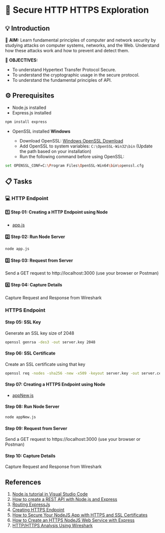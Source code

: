 # 🚀 Secure HTTP HTTPS Exploration

## :bulb: Introduction

🎯 **AIM:** Learn fundamental principles of computer and network security by studying attacks on computer systems, networks, and the Web. Understand how these attacks work and how to prevent and detect them.

🎯 **OBJECTIVES:**

- To understand Hypertext Transfer Protocol Secure.
- To understand the cryptographic usage in the secure protocol.
- To understand the fundamental principles of API.

## :gear: Prerequisites

- Node.js installed
- Express.js installed

```bash
npm install express
```

- OpenSSL installed
  **Windows**

  - Download OpenSSL: [Windows OpenSSL Download](https://slproweb.com/products/Win32OpenSSL.html)
  - Add OpenSSL to system variables: `C:\OpenSSL-Win32\bin` (Update the path based on your installation)
  - Run the following command before using OpenSSL:

```bash
set OPENSSL_CONF=C:\Program Files\OpenSSL-Win64\bin\openssl.cfg
```

## :clipboard: Tasks

### :computer: HTTP Endpoint

#### :one: Step 01: Creating a HTTP Endpoint using Node

- [app.js](app.js)

#### :two: Step 02: Run Node Server

```bash
node app.js
```

#### :three: Step 03: Request from Server

Send a GET request to http://localhost:3000 (use your browser or Postman)

#### :four: Step 04: Capture Details

Capture Request and Response from Wireshark

### HTTPS Endpoint

#### Step 05: SSL Key

Generate an SSL key size of 2048

```bash
openssl genrsa -des3 -out server.key 2048
```

#### Step 06: SSL Certificate

Create an SSL certificate using that key

```bash
openssl req -nodes -sha256 -new -x509 -keyout server.key -out server.cert
```

#### Step 07: Creating a HTTPS Endpoint using Node

- [appNew.js](appNew.js)

#### Step 08: Run Node Server

```bash
node appNew.js
```

#### Step 09: Request from Server

Send a GET request to https://localhost:3000 (use your browser or Postman)

#### Step 10: Capture Details

Capture Request and Response from Wireshark

## References

1. [Node.js tutorial in Visual Studio Code](https://code.visualstudio.com/docs/nodejs/nodejs-tutorial)
2. [How to create a REST API with Node.js and Express](https://blog.postman.com/how-to-create-a-rest-api-with-node-js-and-express/)
3. [Routing ExpressJs](https://expressjs.com/en/guide/routing.html)
4. [Creating HTTPS Endpoint](https://adamtheautomator.com/https-nodejs/)
5. [How to Secure Your NodeJS App with HTTPS and SSL Certificates](https://medium.com/@anandam00/how-to-secure-your-nodejs-app-with-https-and-ssl-certificates-e3afcd4533e9)
6. [How to Create an HTTPS NodeJS Web Service with Express](https://adamtheautomator.com/https-nodejs/)
7. [HTTP/HTTPS Analysis Using Wireshark](https://medium.com/devops-world/http-https-analysis-using-wireshark-cbe07c23520)
